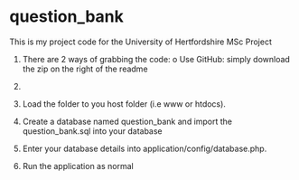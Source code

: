 # question_bank
This is my project code for the University of Hertfordshire MSc Project 
1.	There are 2 ways of grabbing the code: 
o	Use GitHub: simply download the zip on the right of the readme
1.	

2.	Load the folder to you host folder (i.e www or htdocs).
3.	Create a database named question_bank and import the question_bank.sql into your database
4.	Enter your database details into application/config/database.php.
5.	Run the application as normal
